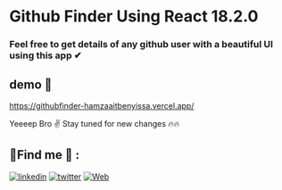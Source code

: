 # Github Finder Using React 18.2.0

### Feel free to get details of any github user with a beautiful UI using this app ✔

## demo 👀

https://githubfinder-hamzaaitbenyissa.vercel.app/


Yeeeep Bro ✌ Stay tuned for new changes 🔥🔥 

## 🔗Find me 🤪 :
[![linkedin](https://img.shields.io/badge/linkedin-0A66C2?style=for-the-badge&logo=linkedin&logoColor=white)](https://www.linkedin.com/in/hamzaaitbenyissa/)
[![twitter](https://img.shields.io/badge/twitter-1DA1F2?style=for-the-badge&logo=twitter&logoColor=white)](https://twitter.com/h_aitbenyissa)
[![Web](https://img.shields.io/badge/web-1DA1F2?style=for-the-badge&logo=web)](https://benyissa.com)


